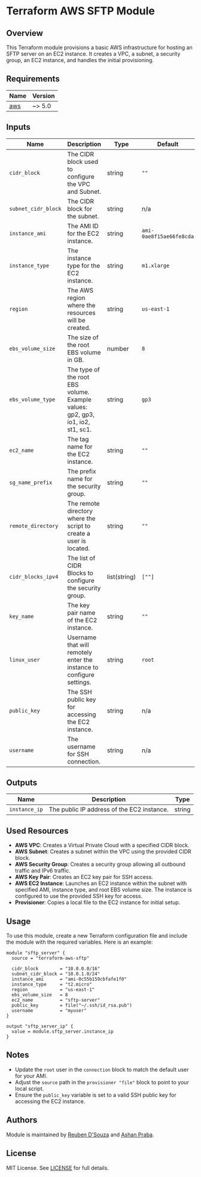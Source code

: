# Terraform AWS SFTP Module

## Overview

This Terraform module provisions a basic AWS infrastructure for hosting an SFTP server on an EC2 instance. It creates a VPC, a subnet, a security group, an EC2 instance, and handles the initial provisioning.

## Requirements
  
| Name | Version |
|------|---------|
| <a name="provider_aws"></a> [aws](#provider\_aws) | ~> 5.0 |

## Inputs

| Name                | Description                                             | Type         | Default                          | Example                            |
|---------------------|---------------------------------------------------------|--------------|----------------------------------|------------------------------------|
| `cidr_block`        | The CIDR block used to configure the VPC and Subnet.     | string       | `""`                             | `10.0.0.0/16`                      |
| `subnet_cidr_block` | The CIDR block for the subnet.                           | string       | n/a                              | `10.0.1.0/24`                      |
| `instance_ami`      | The AMI ID for the EC2 instance.                         | string       | `ami-0ae8f15ae66fe8cda`          | `ami-0c55b159cbfafe1f0`            |
| `instance_type`     | The instance type for the EC2 instance.                  | string       | `m1.xlarge`                      | `t2.micro`                         |
| `region`            | The AWS region where the resources will be created.      | string       | `us-east-1`                      | `us-east-1`                        |
| `ebs_volume_size`   | The size of the root EBS volume in GB.                   | number       | `8`                              | `8`                                |
| `ebs_volume_type`   | The type of the root EBS volume. Example values: gp2, gp3, io1, io2, st1, sc1. | string       | `gp3`                            | `gp3`                              |
| `ec2_name`          | The tag name for the EC2 instance.                       | string       | `""`                             | `sftp-server`                      |
| `sg_name_prefix`    | The prefix name for the security group.                  | string       | `""`                             | `my-sftp-sg`                       |
| `remote_directory`  | The remote directory where the script to create a user is located. | string       | `""`                             | `/home/user/setup.sh`              |
| `cidr_blocks_ipv4`  | The list of CIDR Blocks to configure the security group. | list(string) | `[""]`                           | `[ "192.168.1.0/24","192.168.2.0/24",...]` |
| `key_name`          | The key pair name of the EC2 instance.                   | string       | `""`                             | `my-ec2-key`                       |
| `linux_user`        | Username that will remotely enter the instance to configure settings. | string | `root`                           | `ec2-user`                         |
| `public_key`        | The SSH public key for accessing the EC2 instance.       | string       | n/a                              | `file("~/.ssh/id_rsa.pub")`        |
| `username`          | The username for SSH connection.                         | string       | n/a                              | `myuser`                           |

## Outputs

| Name          | Description                                      | Type   |
|---------------|--------------------------------------------------|--------|
| `instance_ip` | The public IP address of the EC2 instance.      | string |

## Used Resources

- **AWS VPC**: Creates a Virtual Private Cloud with a specified CIDR block.
- **AWS Subnet**: Creates a subnet within the VPC using the provided CIDR block.
- **AWS Security Group**: Creates a security group allowing all outbound traffic and IPv6 traffic.
- **AWS Key Pair**: Creates an EC2 key pair for SSH access.
- **AWS EC2 Instance**: Launches an EC2 instance within the subnet with specified AMI, instance type, and root EBS volume size. The instance is configured to use the provided SSH key for access.
- **Provisioner**: Copies a local file to the EC2 instance for initial setup.

## Usage

To use this module, create a new Terraform configuration file and include the module with the required variables. Here is an example:
```hcl
module "sftp_server" {
  source = "terraform-aws-sftp"

  cidr_block        = "10.0.0.0/16"
  subnet_cidr_block = "10.0.1.0/24"
  instance_ami      = "ami-0c55b159cbfafe1f0"
  instance_type     = "t2.micro"
  region            = "us-east-1"
  ebs_volume_size   = 8
  ec2_name          = "sftp-server"
  public_key        = file("~/.ssh/id_rsa.pub")
  username          = "myuser"
}

output "sftp_server_ip" {
  value = module.sftp_server.instance_ip
}
```

## Notes

- Update the `root` user in the `connection` block to match the default user for your AMI.
- Adjust the `source` path in the `provisioner "file"` block to point to your local script.
- Ensure the `public_key` variable is set to a valid SSH public key for accessing the EC2 instance.


## Authors

Module is maintained by [Reuben D'Souza](https://github.com/reubenjds) and [Ashan Praba](https://github.com/apraba05).

## License

MIT License. See [LICENSE](https://github.com/hyperionpulse/terraform-aws-sftp/blob/main/LICENSE) for full details.


